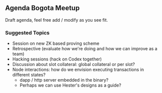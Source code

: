 Agenda Bogota Meetup
--------------------

Draft agenda, feel free add / modify as you see fit.

### Suggested Topics ###

- Session on new ZK based proving scheme
- Retrospective (evaluate how we're doing and how we can improve as a team)
- Hacking sessions (hack on Codex together)
- Discussion about slot collateral: global collateral or per slot?
- Node interactions: how do we envision executing transactions in different states?
  - dapp / http server embedded in the binary?
  - Perhaps we can use Hester's designs as a guide?
